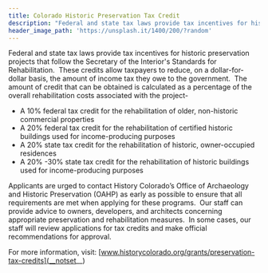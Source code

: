 ```yaml
---
title: Colorado Historic Preservation Tax Credit
description: "Federal and state tax laws provide tax incentives for historic preservation projects that follow the Secretary of the Interior's Standards for Rehabilitation. These credits allow taxpayers to reduce, on a dollar-for-dollar basis, the amount of income tax they owe to the government."
header_image_path: 'https://unsplash.it/1400/200/?random'
---
```



Federal and state tax laws provide tax incentives for historic preservation projects that follow the Secretary of the Interior's Standards for Rehabilitation. &nbsp;These credits allow taxpayers to reduce, on a dollar-for-dollar basis, the amount of income tax they owe to the government. &nbsp;The amount of credit that can be obtained is calculated as a percentage of the overall rehabilitation costs associated with the project-

* A 10% federal tax credit for the rehabilitation of older, non-historic commercial properties
* A 20% federal tax credit for the rehabilitation of certified historic buildings used for income-producing purposes
* A 20% state tax credit for the rehabilitation of historic, owner-occupied residences
* A 20% -30% state tax credit for the rehabilitation of historic buildings used for income-producing purposes

Applicants are urged to contact History Colorado’s Office of Archaeology and Historic Preservation (OAHP) as early as possible to ensure that all requirements are met when applying for these programs. &nbsp;Our staff can provide advice to owners, developers, and architects concerning appropriate preservation and rehabilitation measures. &nbsp;In some cases, our staff will review applications for tax credits and make official recommendations for approval.

For more information, visit: [www.historycolorado.org/grants/preservation-tax-credits](__notset__)
